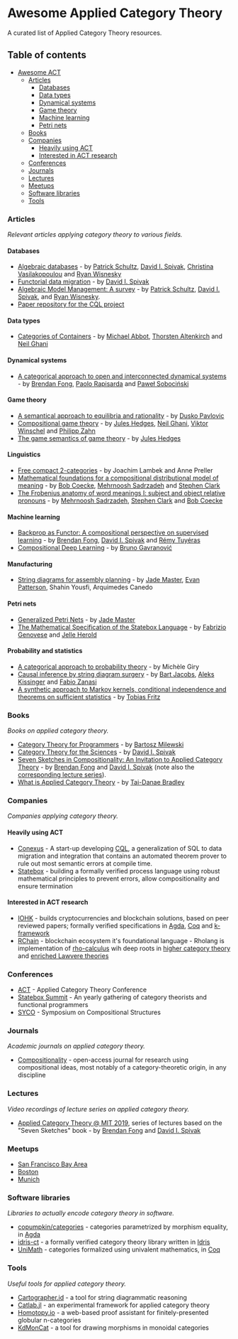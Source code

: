 # Awesome Applied Category Theory

A curated list of Applied Category Theory resources.

## Table of contents

- [Awesome ACT](#awesome-act)
    - [Articles](#articles)
        - [Databases](#databases)
        - [Data types](#data-types)
        - [Dynamical systems](#dynamical-systems)
        - [Game theory](#game-theory)
        - [Machine learning](#machine-learning)
        - [Petri nets](#petri-nets)
    - [Books](#books)
    - [Companies](#companies)
        - [Heavily using ACT](#heavily-using-act)
        - [Interested in ACT research](#interested-in-act-research)
    - [Conferences](#conferences)
    - [Journals](#journals)
    - [Lectures](#lectures)
    - [Meetups](#meetups)
    - [Software libraries](#software-libraries)
    - [Tools](#tools)

### Articles
*Relevant articles applying category theory to various fields.*

#### Databases

* [Algebraic databases](http://www.tac.mta.ca/tac/volumes/32/16/32-16abs.html) - by [Patrick Schultz][schultz], [David I. Spivak][spivak], [Christina Vasilakopoulou][vasilakopoulou] and [Ryan Wisnesky][wisnesky]
* [Functorial data migration](https://www.sciencedirect.com/science/article/pii/S0890540112001010) - by [David I. Spivak][spivak]
* [Algebraic Model Management: A survey](https://www.categoricaldata.net/cql/wadt.pdf) - by [Patrick Schultz][schultz], [David I. Spivak][spivak], and [Ryan Wisnesky][wisnesky].  
* [Paper repository for the CQL project](https://www.categoricaldata.net/papers)

#### Data types

* [Categories of Containers](https://www.cs.nott.ac.uk/~psztxa/publ/fossacs03.pdf) - by [Michael Abbot][abbot], [Thorsten Altenkirch][altenkirch] and [Neil Ghani][ghani]

#### Dynamical systems

* [A categorical approach to open and interconnected dynamical systems](https://arxiv.org/abs/1510.05076) - by [Brendan Fong][fong], [Paolo Rapisarda][rapisarda] and [Paweł Sobociński][sobocinski]

#### Game theory

* [A semantical approach to equilibria and rationality](https://arxiv.org/abs/0905.3548) - by [Dusko Pavlovic][pavlovic]
* [Compositional game theory](https://arxiv.org/abs/1603.04641) - by [Jules Hedges][hedges], [Neil Ghani][ghani], [Viktor Winschel][winschel] and [Philipp Zahn][zahn]
* [The game semantics of game theory](https://arxiv.org/abs/1904.11287) - by [Jules Hedges][hedges]

#### Linguistics

* [Free compact 2-categories](https://hal-lirmm.ccsd.cnrs.fr/lirmm-00137681v2/document) - by Joachim Lambek and Anne Preller
* [Mathematical foundations for a compositional distributional model of meaning](https://arxiv.org/abs/1003.4394) - by [Bob Coecke][coecke], [Mehrnoosh Sadrzadeh][sadrzadeh] and [Stephen Clark][clark]
* [The Frobenius anatomy of word meanings I: subject and object relative pronouns](https://arxiv.org/abs/1404.5278) - by [Mehrnoosh Sadrzadeh][sadrzadeh], [Stephen Clark][clark] and [Bob Coecke][coecke]

#### Machine learning

* [Backprop as Functor: A compositional perspective on supervised learning](https://arxiv.org/abs/1711.10455) - by [Brendan Fong][fong], [David I. Spivak][spivak] and [Rémy Tuyéras][tuyeras]
* [Compositional Deep Learning](https://arxiv.org/abs/1907.08292) - by [Bruno Gavranović][gavranovic]

#### Manufacturing

* [String diagrams for assembly planning](https://arxiv.org/abs/1909.10475) - by [Jade Master][master], [Evan Patterson][patterson], Shahin Yousfi, Arquimedes Canedo

#### Petri nets

* [Generalized Petri Nets](https://arxiv.org/abs/1904.09091) - by [Jade Master][master]
* [The Mathematical Specification of the Statebox Language](https://arxiv.org/abs/1906.07629) - by [Fabrizio Genovese][genovese] and [Jelle Herold][herold]

#### Probability and statistics

* [A categorical approach to probability theory](https://www.chrisstucchio.com/blog_media/2016/probability_the_monad/categorical_probability_giry.pdf) - by Michèle Giry
* [Causal inference by string diagram surgery](https://arxiv.org/abs/1811.08338) - by [Bart Jacobs][jacobs], [Aleks Kissinger][kissinger] and [Fabio Zanasi][zanasi]
* [A synthetic approach to Markov kernels, conditional independence and theorems on sufficient statistics](https://arxiv.org/abs/1908.07021) - by [Tobias Fritz][fritz]

### Books
*Books on applied category theory.*

* [Category Theory for Programmers](https://github.com/hmemcpy/milewski-ctfp-pdf) - by [Bartosz Milewski][milewski]
* [Category Theory for the Sciences](https://mitpress.mit.edu/books/category-theory-sciences) - by [David I. Spivak][spivak]
* [Seven Sketches in Compositionality: An Invitation to Applied Category Theory](https://arxiv.org/abs/1803.05316) - by [Brendan Fong][fong] and [David I. Spivak][spivak] (note also the [corresponding lecture series](#lectures)).
* [What is Applied Category Theory](https://arxiv.org/abs/1809.05923) - by [Tai-Danae Bradley][bradley]

### Companies
*Companies applying category theory.*

#### Heavily using ACT

* [Conexus](https://conexus.com/) - A start-up developing [CQL](https://www.categoricaldata.net/), a generalization of SQL to data migration and integration that contains an automated theorem prover to rule out most semantic errors at compile time.
* [Statebox](https://statebox.org/) - building a formally verified process language using robust mathematical principles to prevent errors, allow compositionality and ensure termination

#### Interested in ACT research

* [IOHK](https://iohk.io/) - builds cryptocurrencies and blockchain solutions, based on peer reviewed papers; formally verified specifications in [Agda](https://github.com/input-output-hk/plutus/tree/master/metatheory), [Coq](https://github.com/input-output-hk?language=coq) and [k-framework](https://testnet.iohkdev.io/iele/about/formal-verification/)
* [RChain](https://github.com/rchain/) - blockchain ecosystem it's foundational language - Rholang is implementation of [rho-calculus](http://rho.loria.fr/index.html) wih deep roots in [higher category theory](https://arxiv.org/abs/1504.04311) and [enriched Lawvere theories](https://arxiv.org/abs/1704.03080)

### Conferences

* [ACT](http://www.appliedcategorytheory.org/) - Applied Category Theory Conference
* [Statebox Summit](https://summit.statebox.org/) - An yearly gathering of category theorists and functional programmers
* [SYCO](http://events.cs.bham.ac.uk/syco) - Symposium on Compositional Structures

### Journals
*Academic journals on applied category theory.*

* [Compositionality](http://www.compositionality-journal.org/) - open-access journal for research using compositional ideas, most notably of a category-theoretic origin, in any discipline

### Lectures
*Video recordings of lecture series on applied category theory.*

* [Applied Category Theory @ MIT 2019](https://www.youtube.com/playlist?list=PLhgq-BqyZ7i5lOqOqqRiS0U5SwTmPpHQ5), series of lectures based on the "Seven Sketches" book - by [Brendan Fong][fong] and [David I. Spivak][spivak]

### Meetups
* [San Francisco Bay Area](https://www.meetup.com/Category-Theory)
* [Boston](https://www.meetup.com/Categorical-Databases/)
* [Munich](https://www.meetup.com/Applied-Category-Theory-Munich/)

### Software libraries
*Libraries to actually encode category theory in software.*

* [copumpkin/categories](https://github.com/copumpkin/categories) - categories parametrized by morphism equality, in [Agda](https://wiki.portal.chalmers.se/agda/pmwiki.php)
* [idris-ct](https://github.com/statebox/idris-ct) - a formally verified category theory library written in [Idris](https://www.idris-lang.org/)
* [UniMath](https://github.com/UniMath/UniMath/tree/master/UniMath/CategoryTheory) - categories formalized using univalent mathematics, in [Coq](https://coq.inria.fr/)

### Tools
*Useful tools for applied category theory.*

* [Cartographer.id](http://cartographer.id/) - a tool for string diagrammatic reasoning
* [Catlab.jl](https://github.com/epatters/Catlab.jl) - an experimental framework for applied category theory
* [Homotopy.io](https://homotopy.io/) - a web-based proof assistant for finitely-presented globular n-categories
* [KdMonCat](http://kdmoncat.glitch.me/) - a tool for drawing morphisms in monoidal categories

[abbot]: https://www.cs.le.ac.uk/people/mabbott/
[altenkirch]: http://www.cs.nott.ac.uk/~psztxa/
[bradley]: https://www.math3ma.com/
[clark]: https://sites.google.com/site/stephenclark609/
[coecke]: https://www.cs.ox.ac.uk/people/bob.coecke/
[fong]: http://brendanfong.com/
[fritz]: https://perimeterinstitute.ca/personal/tfritz/
[gavranovic]: https://www.brunogavranovic.com/
[genovese]: https://twitter.com/fabgenovese
[ghani]: https://www.strath.ac.uk/staff/ghanineilprof/
[hedges]: https://julesh.com/
[herold]: http://shell.defekt.nl/~jelle/#/p/about/
[jacobs]: https://www.cs.ru.nl/B.Jacobs/
[kissinger]: https://www.cs.ru.nl/A.Kissinger/papers.html
[master]: https://sites.google.com/view/jadeedenstarmaster/home
[milewski]: https://bartoszmilewski.com/
[patterson]: https://www.epatters.org/
[pavlovic]: http://dusko.org/
[rapisarda]: https://www.ecs.soton.ac.uk/people/pr3
[sadrzadeh]: https://msadrzadeh.com/
[schultz]: https://www.linkedin.com/in/patrick-schultz-16645590/
[sobocinski]: https://www.ioc.ee/~pawel/
[spivak]: https://math.mit.edu/~dspivak/
[tuyeras]: http://www.normalesup.org/~tuyeras/
[vasilakopoulou]: https://mathdept.ucr.edu/faculty/cvasil.html
[winschel]: http://www.vikwin.de/
[wisnesky]: https://www.wisnesky.net/
[zahn]: https://www.philipp-zahn.com/
[zanasi]: http://www.zanasi.com/fabio/
